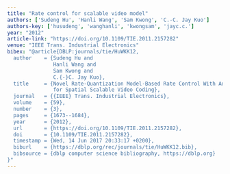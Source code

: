 ```yaml
---
title: "Rate control for scalable video model"
authors: ['Sudeng Hu', 'Hanli Wang', 'Sam Kwong', 'C.-C. Jay Kuo']
authors-key: ['husudeng', 'wanghanli', 'kwongsam', 'jayc.c.']
year: "2012"
article-link: "https://doi.org/10.1109/TIE.2011.2157282"
venue: "IEEE Trans. Industrial Electronics"
bibex: "@article{DBLP:journals/tie/HuWKK12,
  author    = {Sudeng Hu and
               Hanli Wang and
               Sam Kwong and
               C.{-}C. Jay Kuo},
  title     = {Novel Rate-Quantization Model-Based Rate Control With Adaptive Initialization
               for Spatial Scalable Video Coding},
  journal   = {{IEEE} Trans. Industrial Electronics},
  volume    = {59},
  number    = {3},
  pages     = {1673--1684},
  year      = {2012},
  url       = {https://doi.org/10.1109/TIE.2011.2157282},
  doi       = {10.1109/TIE.2011.2157282},
  timestamp = {Wed, 14 Jun 2017 20:33:17 +0200},
  biburl    = {https://dblp.org/rec/journals/tie/HuWKK12.bib},
  bibsource = {dblp computer science bibliography, https://dblp.org}
}"
---
```

